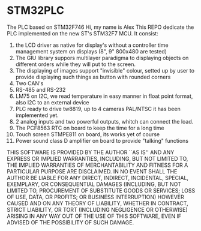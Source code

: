 # STM32PLC
The PLC based on STM32F746
Hi, my name is Alex 
This REPO dedicate the PLC implemented on the new ST's STM32F7 MCU.
It consist:
1. the LCD driver as native for display's without a controller time management system on displays (8", 9" 800x480 are tested)
2. The GIU library suppors multilayer paradigma to displaying objects on different orders while they will put to the screen.
3. The displaying of images support "invisible" colour, setted up by user to provide displaying such things as button with rounded corners
4. Two CAN's
5. RS-485 and RS-232
6. LM75 on I2C, we read temperature in easy manner in float point format, also I2C to an external device 
7. PLC ready to drive tw8819, up to 4 cameras PAL/NTSC it has been implemented yet.
8. 2 analog inputs and two powerful outputs, whitch can connect the load.
9. The PCF8563 RTC on board to keep the time for a long time
10. Touch screen STMPE811 on board, its works yet of course
11. Power sound class D amplifier on board to provide "talking" functions

THIS SOFTWARE IS PROVIDED BY THE AUTHOR ``AS IS'' AND ANY EXPRESS
OR IMPLIED WARRANTIES, INCLUDING, BUT NOT LIMITED TO, THE IMPLIED
WARRANTIES OF MERCHANTABILITY AND FITNESS FOR A PARTICULAR PURPOSE
ARE DISCLAIMED.  IN NO EVENT SHALL THE AUTHOR BE LIABLE FOR ANY
DIRECT, INDIRECT, INCIDENTAL, SPECIAL, EXEMPLARY, OR CONSEQUENTIAL
DAMAGES (INCLUDING, BUT NOT LIMITED TO, PROCUREMENT OF SUBSTITUTE
GOODS OR SERVICES; LOSS OF USE, DATA, OR PROFITS; OR BUSINESS
INTERRUPTION) HOWEVER CAUSED AND ON ANY THEORY OF LIABILITY,
WHETHER IN CONTRACT, STRICT LIABILITY, OR TORT (INCLUDING
NEGLIGENCE OR OTHERWISE) ARISING IN ANY WAY OUT OF THE USE OF THIS
SOFTWARE, EVEN IF ADVISED OF THE POSSIBILITY OF SUCH DAMAGE.

